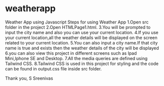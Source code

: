 # weatherapp
Weather App using Javascript
Steps for using Weather App
1.Open src folder in the project
2.Open HTMLPage1.html.
3.You will be prompted to input the city name and also you can use your current location.
4.If you use your current location,all the weather details will be displayed on the screen related to your current location.
5.You can also input a city name.If that city name is true and exists then the weather details of the city will be displayed
6.you can also view this project in different screens such as Ipad Mini,Iphone SE and Desktop.
7.All the media queries are defined using Tailwind CSS.
8.Tailwind CSS is used in this project for styling and the code can be found in output.css file inside src folder.

Thank you,
S Sreenivas
